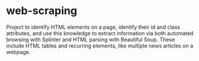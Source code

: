 # web-scraping
Project to identify HTML elements on a page, identify their id and class attributes, and use this knowledge to extract information via both automated browsing with Splinter and HTML parsing with Beautiful Soup. These include HTML tables and recurring elements, like multiple news articles on a webpage.
